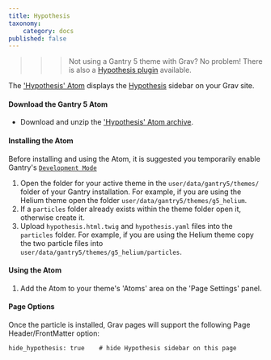 ```yaml
---
title: Hypothesis
taxonomy:
    category: docs
published: false
---
```


>>>Not using a Gantry 5 theme with Grav? No problem! There is also a [Hypothesis plugin](https://getgrav.org/downloads/plugins) available.

The ['Hypothesis' Atom](https://github.com/hibbitts-design/grav-gantry5-atom-hypothesis) displays the [Hypothesis](https://web.hypothes.is/) sidebar on your Grav site.

#### Download the Gantry 5 Atom
* Download and unzip the ['Hypothesis' Atom archive](https://github.com/hibbitts-design/grav-gantry5-particle-hypothesis/archive/master.zip).

#### Installing the Atom

Before installing and using the Atom, it is suggested you temporarily enable Gantry's [`Development Mode`](http://docs.gantry.org/gantry5/configure/extras)

1. Open the folder for your active theme in the `user/data/gantry5/themes/` folder of your Gantry installation. For example, if you are using the Helium theme open the folder `user/data/gantry5/themes/g5_helium`.
2. If a `particles` folder already exists within the theme folder open it, otherwise create it.
3. Upload `hypothesis.html.twig` and `hypothesis.yaml` files into the `particles` folder. For example, if you are using the Helium theme copy the two particle files into `user/data/gantry5/themes/g5_helium/particles`.

#### Using the Atom
1. Add the Atom to your theme's 'Atoms' area on the 'Page Settings' panel.

#### Page Options
Once the particle is installed, Grav pages will support the following Page Header/FrontMatter option:

```
hide_hypothesis: true    # hide Hypothesis sidebar on this page
```
